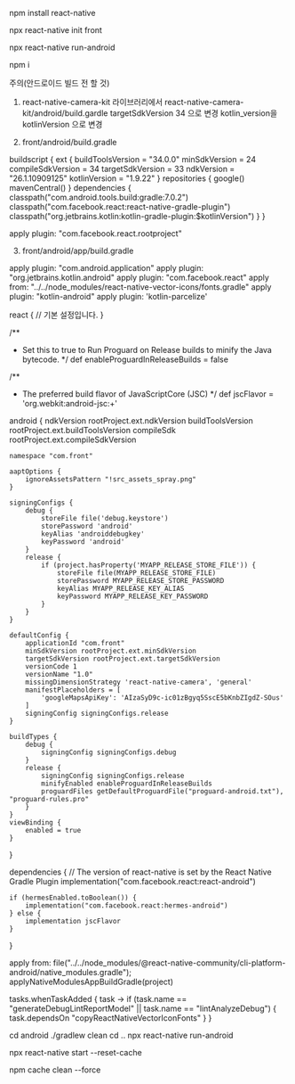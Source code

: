 npm install react-native


npx react-native init front


npx react-native run-android

npm i

주의(안드로이드 빌드 전 할 것)
1. react-native-camera-kit 라이브러리에서 
react-native-camera-kit/android/build.gardle
targetSdkVersion 34 으로 변경
kotlin_version을 kotlinVersion 으로 변경

2. front/android/build.gradle

buildscript {
    ext {
        buildToolsVersion = "34.0.0"
        minSdkVersion = 24
        compileSdkVersion = 34
        targetSdkVersion = 33
        ndkVersion = "26.1.10909125"
        kotlinVersion = "1.9.22"
    }
    repositories {
        google()
        mavenCentral()
    }
    dependencies {
        classpath("com.android.tools.build:gradle:7.0.2")
        classpath("com.facebook.react:react-native-gradle-plugin")
        classpath("org.jetbrains.kotlin:kotlin-gradle-plugin:$kotlinVersion")
    }
}

apply plugin: "com.facebook.react.rootproject"

3. front/android/app/build.gradle

apply plugin: "com.android.application"
apply plugin: "org.jetbrains.kotlin.android"
apply plugin: "com.facebook.react"
apply from: "../../node_modules/react-native-vector-icons/fonts.gradle"
apply plugin: "kotlin-android"
apply plugin: 'kotlin-parcelize'

react {
    // 기본 설정입니다.
}

/**
 * Set this to true to Run Proguard on Release builds to minify the Java bytecode.
 */
def enableProguardInReleaseBuilds = false

/**
 * The preferred build flavor of JavaScriptCore (JSC)
 */
def jscFlavor = 'org.webkit:android-jsc:+'

android {
    ndkVersion rootProject.ext.ndkVersion
    buildToolsVersion rootProject.ext.buildToolsVersion
    compileSdk rootProject.ext.compileSdkVersion

    namespace "com.front"

    aaptOptions {
        ignoreAssetsPattern "!src_assets_spray.png"
    }

    signingConfigs {
        debug {
            storeFile file('debug.keystore')
            storePassword 'android'
            keyAlias 'androiddebugkey'
            keyPassword 'android'
        }
        release {
            if (project.hasProperty('MYAPP_RELEASE_STORE_FILE')) {
                storeFile file(MYAPP_RELEASE_STORE_FILE)
                storePassword MYAPP_RELEASE_STORE_PASSWORD
                keyAlias MYAPP_RELEASE_KEY_ALIAS
                keyPassword MYAPP_RELEASE_KEY_PASSWORD
            }
        }
    }

    defaultConfig {
        applicationId "com.front"
        minSdkVersion rootProject.ext.minSdkVersion
        targetSdkVersion rootProject.ext.targetSdkVersion
        versionCode 1
        versionName "1.0"
        missingDimensionStrategy 'react-native-camera', 'general'
        manifestPlaceholders = [
            'googleMapsApiKey': 'AIzaSyD9c-ic01zBgyq5SscE5bKnbZIgdZ-SOus'
        ]
        signingConfig signingConfigs.release
    }

    buildTypes {
        debug {
            signingConfig signingConfigs.debug
        }
        release {
            signingConfig signingConfigs.release
            minifyEnabled enableProguardInReleaseBuilds
            proguardFiles getDefaultProguardFile("proguard-android.txt"), "proguard-rules.pro"
        }
    }
    viewBinding {
        enabled = true
    }
}

dependencies {
    // The version of react-native is set by the React Native Gradle Plugin
    implementation("com.facebook.react:react-android")
    
    if (hermesEnabled.toBoolean()) {
        implementation("com.facebook.react:hermes-android")
    } else {
        implementation jscFlavor
    }
}

apply from: file("../../node_modules/@react-native-community/cli-platform-android/native_modules.gradle"); applyNativeModulesAppBuildGradle(project)

tasks.whenTaskAdded { task ->
    if (task.name == "generateDebugLintReportModel" || task.name == "lintAnalyzeDebug") {
        task.dependsOn "copyReactNativeVectorIconFonts"
    }
}




cd android
./gradlew clean
cd ..
npx react-native run-android


npx react-native start --reset-cache

npm cache clean --force





